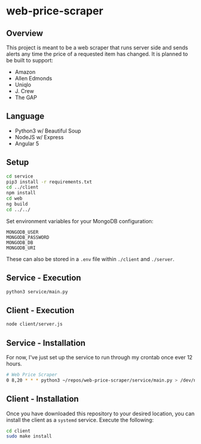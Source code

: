 # web-price-scraper

## Overview
This project is meant to be a web scraper that runs server side and sends
alerts any time the price of a requested item has changed. It is planned to be
built to support:
* Amazon
* Allen Edmonds
* Uniqlo
* J. Crew
* The GAP

## Language
* Python3 w/ Beautiful Soup
* NodeJS w/ Express
* Angular 5

## Setup

```bash
cd service
pip3 install -r requirements.txt
cd ../client
npm install
cd web
ng build
cd ../../
```

Set environment variables for your MongoDB configuration:
```
MONGODB_USER
MONGODB_PASSWORD
MONGODB_DB
MONGODB_URI
```

These can also be stored in a `.env` file within `./client` and `./server`.

## Service - Execution

```bash
python3 service/main.py
```

## Client - Execution

```bash
node client/server.js
```

## Service - Installation

For now, I've just set up the service to run through my crontab once ever 12 hours.

```bash
# Web Price Scraper
0 8,20 * * * python3 ~/repos/web-price-scraper/service/main.py > /dev/null
```

## Client - Installation

Once you have downloaded this repository to your desired location, you can install the client
as a `systemd` service. Execute the following:

```bash
cd client
sudo make install
```